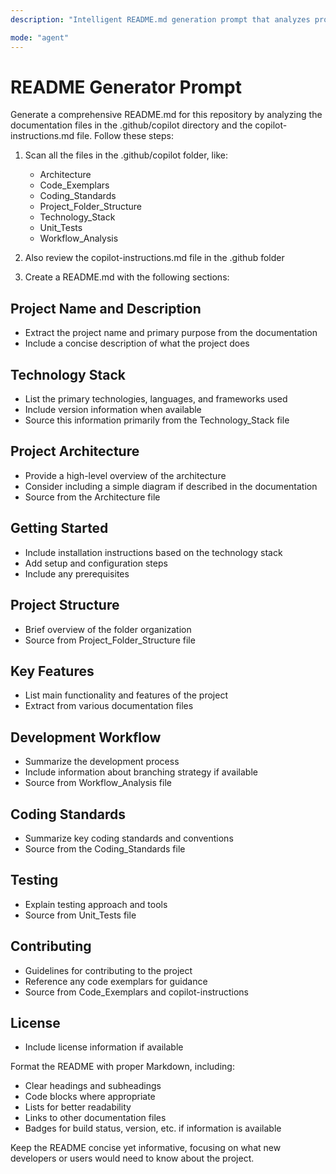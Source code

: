 ```yaml
---
description: "Intelligent README.md generation prompt that analyzes project documentation structure and creates comprehensive repository documentation. Scans .github/copilot directory files and copilot-instructions.md to extract project information, technology stack, architecture, development workflow, coding standards, and testing approaches while generating well-structured markdown documentation with proper formatting, cross-references, and developer-focused content."

mode: "agent"
---
```


# README Generator Prompt

Generate a comprehensive README.md for this repository by analyzing the documentation files in the .github/copilot directory and the copilot-instructions.md file. Follow these steps:

1. Scan all the files in the .github/copilot folder, like:

   - Architecture
   - Code_Exemplars
   - Coding_Standards
   - Project_Folder_Structure
   - Technology_Stack
   - Unit_Tests
   - Workflow_Analysis

2. Also review the copilot-instructions.md file in the .github folder

3. Create a README.md with the following sections:

## Project Name and Description

- Extract the project name and primary purpose from the documentation
- Include a concise description of what the project does

## Technology Stack

- List the primary technologies, languages, and frameworks used
- Include version information when available
- Source this information primarily from the Technology_Stack file

## Project Architecture

- Provide a high-level overview of the architecture
- Consider including a simple diagram if described in the documentation
- Source from the Architecture file

## Getting Started

- Include installation instructions based on the technology stack
- Add setup and configuration steps
- Include any prerequisites

## Project Structure

- Brief overview of the folder organization
- Source from Project_Folder_Structure file

## Key Features

- List main functionality and features of the project
- Extract from various documentation files

## Development Workflow

- Summarize the development process
- Include information about branching strategy if available
- Source from Workflow_Analysis file

## Coding Standards

- Summarize key coding standards and conventions
- Source from the Coding_Standards file

## Testing

- Explain testing approach and tools
- Source from Unit_Tests file

## Contributing

- Guidelines for contributing to the project
- Reference any code exemplars for guidance
- Source from Code_Exemplars and copilot-instructions

## License

- Include license information if available

Format the README with proper Markdown, including:

- Clear headings and subheadings
- Code blocks where appropriate
- Lists for better readability
- Links to other documentation files
- Badges for build status, version, etc. if information is available

Keep the README concise yet informative, focusing on what new developers or users would need to know about the project.
